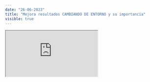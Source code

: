 ```yaml
---
date: "26-06-2023"
title: "Mejora resultados CAMBIANDO DE ENTORNO y su importancia"
visible: true
---
```

<iframe src="https://www.youtube.com/embed/Mu4UQDtXBuA" allowfullscreen></iframe>
